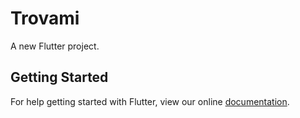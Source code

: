 # Trovami

A new Flutter project.

## Getting Started

For help getting started with Flutter, view our online
[documentation](http://flutter.io/).
